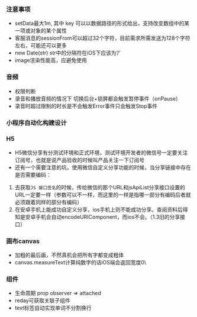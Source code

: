 ### 注意事项
* setData最大1m, 其中 key 可以以数据路径的形式给出，支持改变数组中的某一项或对象的某个属性
* 客服消息的sessionFrom可以超过32个字符，目前需求所需发送为128个字符左右，可能还可以更多
* new Date(str) str中的分隔符在iOS下应该为‘/’
* image渲染性能高，应避免使用

### 音频
* 权限判断
* 录音和播放音频的情况下 切换后台+锁屏都会触发暂停事件（onPause）
* 录音时超过限制的时长是不会触发Error事件只会触发Stop事件

### 小程序自动化构建设计

### H5
* H5微信分享有分测试环境和正式环境，测试环境开发者的微信号一定要关注订阅号，也就是说产品验收的时候叫产品关注一下订阅号
* 还有一个需要注意的坑，使用微信自定义分享功能的时候，当分享链接中存在是否需要编码：
1. 去获取`JS 接口签名`的时候，传给微信的那个URL和jsApiList分享接口设置的URL一定要一样（参数可以不一样，而这里的一样是指哪一部分有编码后者就必须跟着同样的部分有编码）
2. 在安卓手机上能成功自定义分享，ios手机上则不能成功分享。查阅资料后得知是安卓手机会自动encodeURIComponent，而ios不会。（1.3旧的分享接口）

### 画布canvas
* 加粗的最后画，不然真机会把所有字都变成粗体
* canvas.measureText计算纯数字的话iOS端会返回宽度0\

### 组件
* 生命周期 prop observer => attached
* reday可获取关联子组件
* text标签自动实现单词不分割换行
